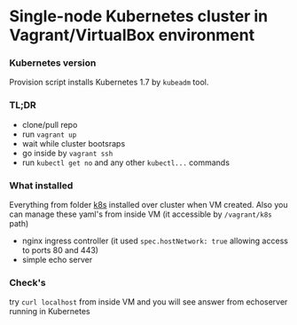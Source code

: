 # Single-node Kubernetes cluster in Vagrant/VirtualBox environment

### Kubernetes version

Provision script installs Kubernetes 1.7 by `kubeadm` tool.

### TL;DR

- clone/pull repo
- run `vagrant up`
- wait while cluster bootsraps
- go inside by `vagrant ssh`
- run `kubectl get no` and any other `kubectl...` commands


### What installed

Everything from folder [k8s](k8s) installed over cluster when VM created. Also you can manage these
yaml's from inside VM (it accessible by `/vagrant/k8s` path)

- nginx ingress controller (it used `spec.hostNetwork: true` allowing access to ports 80 and 443)
- simple echo server

### Check's

try `curl localhost` from inside VM and you will see answer from echoserver running in Kubernetes
